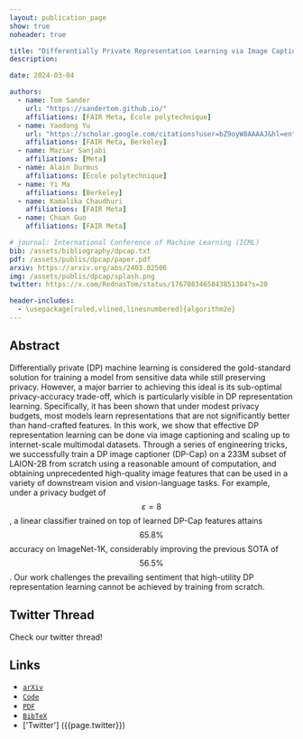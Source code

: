 ```yaml
---
layout: publication_page
show: true
noheader: true

title: "Differentially Private Representation Learning via Image Captioning"
description: 

date: 2024-03-04

authors:
  - name: Tom Sander
    url: "https://sandertom.github.io/"
    affiliations: [FAIR Meta, École polytechnique]
  - name: Yaodong Yu
    url: "https://scholar.google.com/citations?user=bZ9oyW8AAAAJ&hl=en"
    affiliations: [FAIR Meta, Berkeley]
  - name: Maziar Sanjabi
    affiliations: [Meta]
  - name: Alain Durmus
    affiliations: [École polytechnique]
  - name: Yi Ma
    affiliations: [Berkeley]
  - name: Kamalika Chaudhuri
    affiliations: [FAIR Meta]
  - name: Chuan Guo
    affiliations: [FAIR Meta]

# journal: International Conference of Machine Learning (ICML)
bib: /assets/bibliography/dpcap.txt
pdf: /assets/publis/dpcap/paper.pdf 
arxiv: https://arxiv.org/abs/2403.02506
img: /assets/publis/dpcap/splash.png
twitter: https://x.com/RednasTom/status/1767083465843851384?s=20

header-includes:
  - \usepackage[ruled,vlined,linesnumbered]{algorithm2e}
---
```


## Abstract

Differentially private (DP) machine learning is considered the gold-standard solution for training a model from sensitive data while still preserving privacy. However, a major barrier to achieving this ideal is its sub-optimal privacy-accuracy trade-off, which is particularly visible in DP representation learning. Specifically, it has been shown that under modest privacy budgets, most models learn representations that are not significantly better than hand-crafted features. In this work, we show that effective DP representation learning can be done via image captioning and scaling up to internet-scale multimodal datasets. Through a series of engineering tricks, we successfully train a DP image captioner (DP-Cap) on a 233M subset of LAION-2B from scratch using a reasonable amount of computation, and obtaining unprecedented high-quality image features that can be used in a variety of downstream vision and vision-language tasks.  For example, under a privacy budget of $$\varepsilon=8$$, a linear classifier trained on top of learned DP-Cap features attains $$65.8\%$$ accuracy on ImageNet-1K, considerably improving the previous SOTA of $$56.5\%$$. Our work challenges the prevailing sentiment that high-utility DP representation learning cannot be achieved by training from scratch.
  
## Twitter Thread

Check our twitter thread!

<!-- <img src="/assets/publis/tan/poster.png" class="img-fluid thumbnail mt-2" alt="Overview. Total Amount of Noise (TAN) for performance improvement under differential privacy constraing."> --> 


<!-- ## Video

<p align="center"><iframe width="560" height="315" src="" title="YouTube video player" frameborder="0" allow="accelerometer; autoplay; clipboard-write; encrypted-media; gyroscope; picture-in-picture" allowfullscreen></iframe></p> -->

## Links

- [`arXiv`]({{page.arxiv}})
- [`Code`]({{page.code}})
- [`PDF`]({{page.pdf}})
- [`BibTeX`]({{page.bib}})
- ['Twitter'] ({{page.twitter}})


